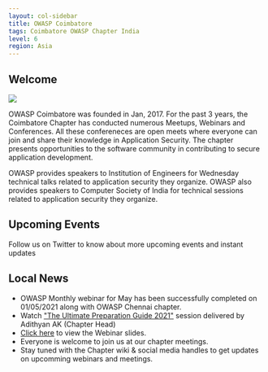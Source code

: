 ```yaml
---
layout: col-sidebar
title: OWASP Coimbatore
tags: Coimbatore OWASP Chapter India
level: 6
region: Asia
---
```


## Welcome

<img src="assets/images/logo/owasp_coimbatore_logo.jpg"/>

OWASP Coimbatore was founded in Jan, 2017. For the past 3 years, the Coimbatore Chapter has conducted numerous Meetups, Webinars and Conferences. All these confereneces are open meets where everyone can join and share their knowledge in Application Security. The chapter presents opportunities to the software community in contributing to secure application development.

OWASP provides speakers to Institution of Engineers for Wednesday technical talks related to application security they organize. OWASP also provides speakers to Computer Society of India for technical sessions related to application security they organize.

## Upcoming Events

Follow us on Twitter to know about more upcoming events and instant updates

## Local News
- OWASP Monthly webinar for May has been successfully completed on 01/05/2021 along with OWASP Chennai chapter. 
- Watch ["The Ultimate Preparation Guide 2021"](https://www.youtube.com/watch?v=Wqkr5S1b9gA&ab_channel=AdithyanAK) session delivered by Adithyan AK (Chapter Head)
- [Click here](https://github.com/adithyan-ak/Slides) to view the Webinar slides.
- Everyone is welcome to join us at our chapter meetings.
- Stay tuned with the Chapter wiki & social media handles to get updates on upcomming webinars and meetings.


